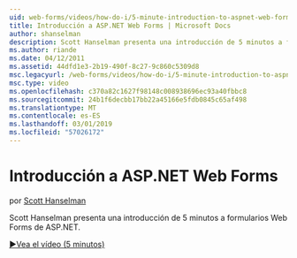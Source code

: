 ```yaml
---
uid: web-forms/videos/how-do-i/5-minute-introduction-to-aspnet-web-forms
title: Introducción a ASP.NET Web Forms | Microsoft Docs
author: shanselman
description: Scott Hanselman presenta una introducción de 5 minutos a formularios Web Forms de ASP.NET.
ms.author: riande
ms.date: 04/12/2011
ms.assetid: 44dfd1e3-2b19-490f-8c27-9c860c5309d8
msc.legacyurl: /web-forms/videos/how-do-i/5-minute-introduction-to-aspnet-web-forms
msc.type: video
ms.openlocfilehash: c370a82c1627f98148c008938696ec93a40fbbc8
ms.sourcegitcommit: 24b1f6decbb17bb22a45166e5fdb0845c65af498
ms.translationtype: MT
ms.contentlocale: es-ES
ms.lasthandoff: 03/01/2019
ms.locfileid: "57026172"
---
```

<a name="intro-to-aspnet-web-forms"></a>Introducción a ASP.NET Web Forms
====================
por [Scott Hanselman](https://github.com/shanselman)

Scott Hanselman presenta una introducción de 5 minutos a formularios Web Forms de ASP.NET.

[&#9654;Vea el vídeo (5 minutos)](https://channel9.msdn.com/Blogs/ASP-NET-Site-Videos/5-minute-introduction-to-aspnet-web-forms)
